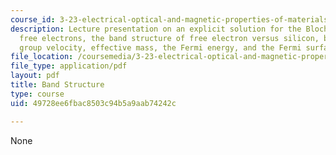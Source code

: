 ```yaml
---
course_id: 3-23-electrical-optical-and-magnetic-properties-of-materials-fall-2007
description: Lecture presentation on an explicit solution for the Bloch orbitals,
  free electrons, the band structure of free electron versus silicon, band edges,
  group velocity, effective mass, the Fermi energy, and the Fermi surface.
file_location: /coursemedia/3-23-electrical-optical-and-magnetic-properties-of-materials-fall-2007/49728ee6fbac8503c94b5a9aab74242c_lec9.pdf
file_type: application/pdf
layout: pdf
title: Band Structure
type: course
uid: 49728ee6fbac8503c94b5a9aab74242c

---
```

None